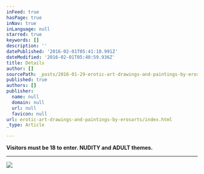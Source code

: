 ```yaml
---
inFeed: true
hasPage: true
inNav: true
inLanguage: null
starred: true
keywords: []
description: ''
datePublished: '2016-02-01T05:41:10.991Z'
dateModified: '2016-02-01T05:40:59.936Z'
title: Details
author: []
sourcePath: _posts/2016-01-29-erotic-art-drawings-and-paintings-by-erosarts.md
published: true
authors: []
publisher:
  name: null
  domain: null
  url: null
  favicon: null
url: erotic-art-drawings-and-paintings-by-erosarts/index.html
_type: Article

---
```

**Visitors must be 18 to enter.  NUDITY and ADULT themes.**

****
![](https://s3-us-west-2.amazonaws.com/the-grid-img/p/6ac68592910dd65c20b40f01031ee2e84d2e5bc9.jpg)